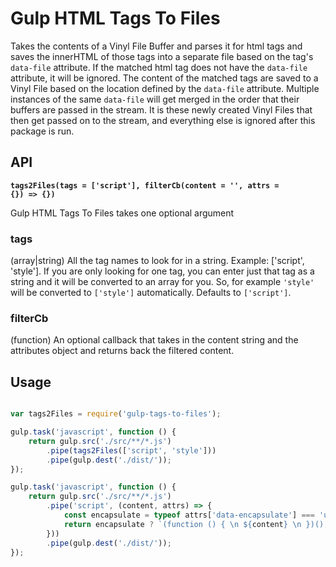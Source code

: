 # Gulp HTML Tags To Files

Takes the contents of a Vinyl File Buffer and parses it for html tags and saves the innerHTML of those tags into a separate file based on the tag's `data-file` attribute. If the matched html tag does not have the `data-file` attribute, it will be ignored. The content of the matched tags are saved to a Vinyl File based on the location defined by the `data-file` attribute. Multiple instances of the same `data-file` will get merged in the order that their buffers are passed in the stream. It is these newly created Vinyl Files that then get passed on to the stream, and everything else is ignored after this package is run.

## API

<b><code>tags2Files(tags = ['script'], filterCb(content = '', attrs = {}) => {})</code></b>

Gulp HTML Tags To Files takes one optional argument

### tags

(array|string) All the tag names to look for in a string. Example: ['script', 'style']. If you are only looking for one tag, you can enter just that tag as a string and it will be converted to an array for you. So, for example `'style'` will be converted to `['style']` automatically. Defaults to `['script']`.

### filterCb

(function) An optional callback that takes in the content string and the attributes object and returns back the filtered content.

## Usage

``` js

var tags2Files = require('gulp-tags-to-files');

gulp.task('javascript', function () {
	return gulp.src('./src/**/*.js')
		.pipe(tags2Files(['script', 'style']))
		.pipe(gulp.dest('./dist/'));
});

gulp.task('javascript', function () {
	return gulp.src('./src/**/*.js')
		.pipe('script', (content, attrs) => {
			const encapsulate = typeof attrs['data-encapsulate'] === 'undefined' || !['0', 'false', 'no'].includes(attrs['data-encapsulate'].toLowerCase());
			return encapsulate ? `(function () { \n ${content} \n })();` : content;
		}))
		.pipe(gulp.dest('./dist/'));
});


```
